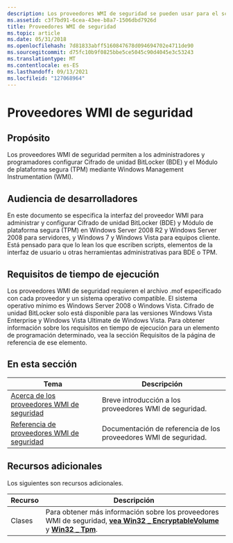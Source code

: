 ```yaml
---
description: Los proveedores WMI de seguridad se pueden usar para el scripting wmi y para crear un proveedor de seguridad administrado.
ms.assetid: c3f7bd91-6cea-43ee-b8a7-1506dbd7926d
title: Proveedores WMI de seguridad
ms.topic: article
ms.date: 05/31/2018
ms.openlocfilehash: 7d81833abff5160847678d094694702e4711de90
ms.sourcegitcommit: d75fc10b9f0825bbe5ce5045c90d4045e3c53243
ms.translationtype: MT
ms.contentlocale: es-ES
ms.lasthandoff: 09/13/2021
ms.locfileid: "127068964"
---
```

# <a name="security-wmi-providers"></a>Proveedores WMI de seguridad

## <a name="purpose"></a>Propósito

Los proveedores WMI de seguridad permiten a los administradores y programadores configurar Cifrado de unidad BitLocker (BDE) y el Módulo de plataforma segura (TPM) mediante Windows Management Instrumentation (WMI).

## <a name="developer-audience"></a>Audiencia de desarrolladores

En este documento se especifica la interfaz del proveedor WMI para administrar y configurar Cifrado de unidad BitLocker (BDE) y Módulo de plataforma segura (TPM) en Windows Server 2008 R2 y Windows Server 2008 para servidores, y Windows 7 y Windows Vista para equipos cliente. Está pensado para que lo lean los que escriben scripts, elementos de la interfaz de usuario u otras herramientas administrativas para BDE o TPM.

## <a name="run-time-requirements"></a>Requisitos de tiempo de ejecución

Los proveedores WMI de seguridad requieren el archivo .mof especificado con cada proveedor y un sistema operativo compatible. El sistema operativo mínimo es Windows Server 2008 o Windows Vista. Cifrado de unidad BitLocker solo está disponible para las versiones Windows Vista Enterprise y Windows Vista Ultimate de Windows Vista. Para obtener información sobre los requisitos en tiempo de ejecución para un elemento de programación determinado, vea la sección Requisitos de la página de referencia de ese elemento.

## <a name="in-this-section"></a>En esta sección



| Tema                                                                               | Descripción                                                        |
|-------------------------------------------------------------------------------------|--------------------------------------------------------------------|
| [Acerca de los proveedores WMI de seguridad](about-security-wmi-providers.md)<br/>         | Breve introducción a los proveedores WMI de seguridad.<br/>           |
| [Referencia de proveedores WMI de seguridad](security-wmi-providers-reference.md)<br/> | Documentación de referencia de los proveedores WMI de seguridad.<br/> |



 

## <a name="additional-resources"></a>Recursos adicionales

Los siguientes son recursos adicionales.



| Recurso     | Descripción                                                                                                                                               |
|--------------|-----------------------------------------------------------------------------------------------------------------------------------------------------------|
| Clases      | Para obtener más información sobre los proveedores WMI de seguridad, [**vea Win32 \_ EncryptableVolume**](win32-encryptablevolume.md) y [**Win32 \_ Tpm**](win32-tpm.md). |



 

 

 




